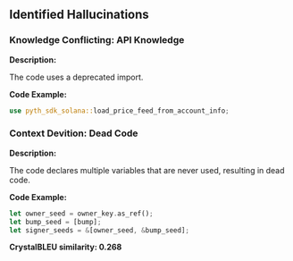 ## Identified Hallucinations

### Knowledge Conflicting: API Knowledge
**Description:** 

The code uses a deprecated import.

**Code Example:**
```rust
use pyth_sdk_solana::load_price_feed_from_account_info;
```

### Context Devition: Dead Code
**Description:** 

The code declares multiple variables that are never used, resulting in dead code.

**Code Example:**
```rust
let owner_seed = owner_key.as_ref();
let bump_seed = [bump];
let signer_seeds = &[owner_seed, &bump_seed];
```

**CrystalBLEU similarity: 0.268** 



